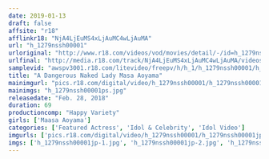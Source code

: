 ```yaml
---
date: 2019-01-13
draft: false
affsite: "r18"
afflinkr18: "NjA4LjEuMS4xLjAuMC4wLjAuMA"
url: "h_1279nssh00001"
urloriginal: "http://www.r18.com/videos/vod/movies/detail/-/id=h_1279nssh00001"
urlfinal: "http://media.r18.com/track/NjA4LjEuMS4xLjAuMC4wLjAuMA/videos/vod/movies/detail/-/id=h_1279nssh00001"
samplevid: "awspv3001.r18.com/litevideo/freepv/h/h_1/h_1279nssh00001/h_1279nssh00001_dmb_w.mp4"
title: "A Dangerous Naked Lady Masa Aoyama"
mainimgurl: "pics.r18.com/digital/video/h_1279nssh00001/h_1279nssh00001ps.jpg"
mainimgs: "h_1279nssh00001ps.jpg"
releasedate: "Feb. 28, 2018"
duration: 69
productioncomp: "Happy Variety"
girls: ['Maasa Aoyama']
categories: ['Featured Actress', 'Idol & Celebrity', 'Idol Video']
imgurls: ['pics.r18.com/digital/video/h_1279nssh00001/h_1279nssh00001jp-1.jpg', 'pics.r18.com/digital/video/h_1279nssh00001/h_1279nssh00001jp-2.jpg', 'pics.r18.com/digital/video/h_1279nssh00001/h_1279nssh00001jp-3.jpg', 'pics.r18.com/digital/video/h_1279nssh00001/h_1279nssh00001jp-4.jpg', 'pics.r18.com/digital/video/h_1279nssh00001/h_1279nssh00001jp-5.jpg', 'pics.r18.com/digital/video/h_1279nssh00001/h_1279nssh00001jp-6.jpg', 'pics.r18.com/digital/video/h_1279nssh00001/h_1279nssh00001jp-7.jpg', 'pics.r18.com/digital/video/h_1279nssh00001/h_1279nssh00001jp-8.jpg', 'pics.r18.com/digital/video/h_1279nssh00001/h_1279nssh00001jp-9.jpg', 'pics.r18.com/digital/video/h_1279nssh00001/h_1279nssh00001jp-10.jpg', 'pics.r18.com/digital/video/h_1279nssh00001/h_1279nssh00001jp-11.jpg', 'pics.r18.com/digital/video/h_1279nssh00001/h_1279nssh00001jp-12.jpg', 'pics.r18.com/digital/video/h_1279nssh00001/h_1279nssh00001jp-13.jpg', 'pics.r18.com/digital/video/h_1279nssh00001/h_1279nssh00001jp-14.jpg', 'pics.r18.com/digital/video/h_1279nssh00001/h_1279nssh00001jp-15.jpg', 'pics.r18.com/digital/video/h_1279nssh00001/h_1279nssh00001jp-16.jpg', 'pics.r18.com/digital/video/h_1279nssh00001/h_1279nssh00001jp-17.jpg', 'pics.r18.com/digital/video/h_1279nssh00001/h_1279nssh00001jp-18.jpg', 'pics.r18.com/digital/video/h_1279nssh00001/h_1279nssh00001jp-19.jpg', 'pics.r18.com/digital/video/h_1279nssh00001/h_1279nssh00001jp-20.jpg']
imgs: ['h_1279nssh00001jp-1.jpg', 'h_1279nssh00001jp-2.jpg', 'h_1279nssh00001jp-3.jpg', 'h_1279nssh00001jp-4.jpg', 'h_1279nssh00001jp-5.jpg', 'h_1279nssh00001jp-6.jpg', 'h_1279nssh00001jp-7.jpg', 'h_1279nssh00001jp-8.jpg', 'h_1279nssh00001jp-9.jpg', 'h_1279nssh00001jp-10.jpg', 'h_1279nssh00001jp-11.jpg', 'h_1279nssh00001jp-12.jpg', 'h_1279nssh00001jp-13.jpg', 'h_1279nssh00001jp-14.jpg', 'h_1279nssh00001jp-15.jpg', 'h_1279nssh00001jp-16.jpg', 'h_1279nssh00001jp-17.jpg', 'h_1279nssh00001jp-18.jpg', 'h_1279nssh00001jp-19.jpg', 'h_1279nssh00001jp-20.jpg']
---
```

